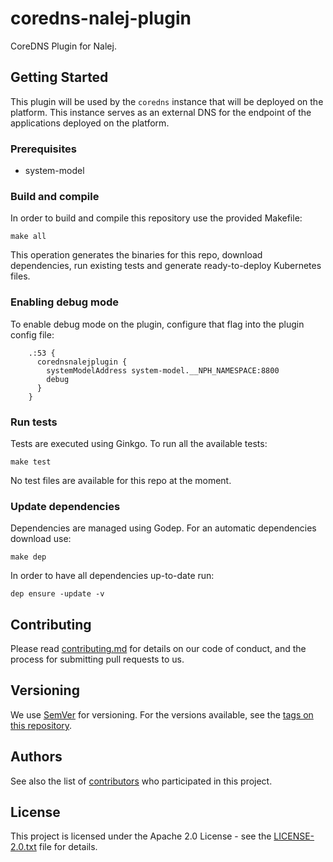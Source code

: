 # coredns-nalej-plugin

CoreDNS Plugin for Nalej.

## Getting Started

This plugin will be used by the `coredns` instance that will be deployed on the platform. This instance serves as an external DNS for the endpoint of the applications deployed on the platform.

### Prerequisites

* system-model

### Build and compile

In order to build and compile this repository use the provided Makefile:

```
make all
```

This operation generates the binaries for this repo, download dependencies,
run existing tests and generate ready-to-deploy Kubernetes files.

### Enabling debug mode

To enable debug mode on the plugin, configure that flag into the plugin config file:

```
    .:53 {
      corednsnalejplugin {
        systemModelAddress system-model.__NPH_NAMESPACE:8800
        debug
      }
    }
```

### Run tests

Tests are executed using Ginkgo. To run all the available tests:

```
make test
```

No test files are available for this repo at the moment.

### Update dependencies

Dependencies are managed using Godep. For an automatic dependencies download use:

```
make dep
```

In order to have all dependencies up-to-date run:

```
dep ensure -update -v
```

## Contributing

Please read [contributing.md](contributing.md) for details on our code of conduct, and the process for submitting pull requests to us.


## Versioning

We use [SemVer](http://semver.org/) for versioning. For the versions available, see the [tags on this repository](https://github.com/nalej/coredns-nalej-plugin/tags). 

## Authors

See also the list of [contributors](https://github.com/nalej/coredns-nalej-plugin/contributors) who participated in this project.

## License
This project is licensed under the Apache 2.0 License - see the [LICENSE-2.0.txt](LICENSE-2.0.txt) file for details.
